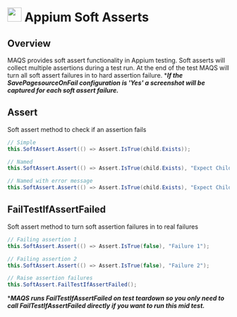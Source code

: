 # <img src="resources/maqslogo.ico" height="32" width="32"> Appium Soft Asserts

## Overview
MAQS provides soft assert functionality in Appium testing. Soft asserts will collect multiple assertions during a test run. At the end of the test MAQS will turn all soft assert failures in to hard assertion failure. 
*_**If the SavePagesourceOnFail configuration is 'Yes' a screenshot will be captured for each soft assert failure.**_  

## Assert
Soft assert method to check if an assertion fails
```csharp
// Simple
this.SoftAssert.Assert(() => Assert.IsTrue(child.Exists));

// Named
this.SoftAssert.Assert(() => Assert.IsTrue(child.Exists), "Expect Child");

// Named with error message
this.SoftAssert.Assert(() => Assert.IsTrue(child.Exists), "Expect Child", "Child does not exist");
```

## FailTestIfAssertFailed
Soft assert method to turn soft assertion failures in to real failures
```csharp
// Failing assertion 1
this.SoftAssert.Assert(() => Assert.IsTrue(false), "Failure 1");

// Failing assertion 2
this.SoftAssert.Assert(() => Assert.IsTrue(false), "Failure 2");

// Raise assertion failures 
this.SoftAssert.FailTestIfAssertFailed();
```
*_**MAQS runs FailTestIfAssertFailed on test teardown so you only need to call FailTestIfAssertFailed directly if you want to run this mid test.**_  